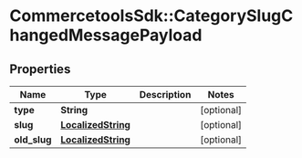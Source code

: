 # CommercetoolsSdk::CategorySlugChangedMessagePayload

## Properties
Name | Type | Description | Notes
------------ | ------------- | ------------- | -------------
**type** | **String** |  | [optional] 
**slug** | [**LocalizedString**](LocalizedString.md) |  | [optional] 
**old_slug** | [**LocalizedString**](LocalizedString.md) |  | [optional] 

